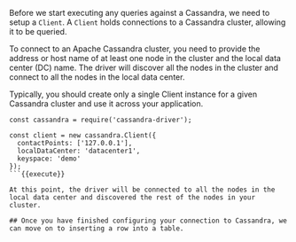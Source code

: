 Before we start executing any queries against a Cassandra, we need to setup a `Client`. A `Client` holds connections to a Cassandra cluster, allowing it to be queried.

To connect to an Apache Cassandra cluster, you need to provide the address or host name of at least one node in the cluster and the local data center (DC) name. The driver will discover all the nodes in the cluster and connect to all the nodes in the local data center.

Typically, you should create only a single Client instance for a given Cassandra cluster and use it across your application.

```
const cassandra = require('cassandra-driver');

const client = new cassandra.Client({
  contactPoints: ['127.0.0.1'],
  localDataCenter: 'datacenter1',
  keyspace: 'demo'
});
```{{execute}}

At this point, the driver will be connected to all the nodes in the local data center and discovered the rest of the nodes in your cluster.

## Once you have finished configuring your connection to Cassandra, we can move on to inserting a row into a table.    

